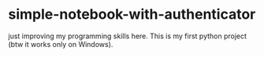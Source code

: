# simple-notebook-with-authenticator
just improving my programming skills here. This is my first python project (btw it works only on Windows).
